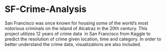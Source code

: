# SF-Crime-Analysis
San Francisco was once known for housing some of the world’s most notorious criminals on the island of Alcatraz in the 20th century. This project utilizes ​12 years of crime data ​ in San Francisco from Kaggle to predict the resolution of crime given location, time and category. In order to better understand the crime data, visualizations are also included.
